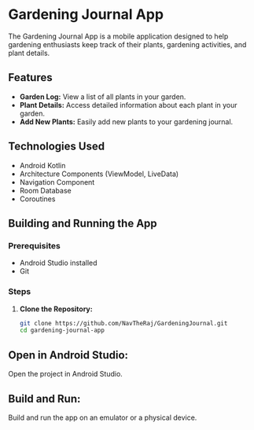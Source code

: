 # Gardening Journal App

The Gardening Journal App is a mobile application designed to help gardening enthusiasts keep track of their plants, gardening activities, and plant details.

## Features

- **Garden Log:** View a list of all plants in your garden.
- **Plant Details:** Access detailed information about each plant in your garden.
- **Add New Plants:** Easily add new plants to your gardening journal.

## Technologies Used

- Android Kotlin
- Architecture Components (ViewModel, LiveData)
- Navigation Component
- Room Database
- Coroutines

## Building and Running the App

### Prerequisites

- Android Studio installed
- Git

### Steps

1. **Clone the Repository:**

   ```bash
   git clone https://github.com/NavTheRaj/GardeningJournal.git
   cd gardening-journal-app
## Open in Android Studio:

Open the project in Android Studio.

## Build and Run:

Build and run the app on an emulator or a physical device.